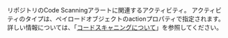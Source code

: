 リポジトリのCode Scanningアラートに関連するアクティビティ。 アクティビティのタイプは、ペイロードオブジェクトのactionプロパティで指定されます。 詳しい情報については、「[コードスキャニングについて](/github/finding-security-vulnerabilities-and-errors-in-your-code/about-code-scanning)」を参照してください。
